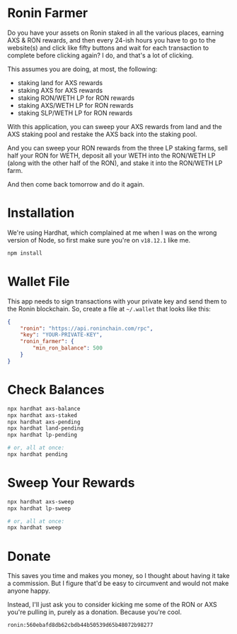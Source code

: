 # Ronin Farmer

Do you have your assets on Ronin staked in all the various places,
earning AXS & RON rewards, and then every 24-ish hours you have to
go to the website(s) and click like fifty buttons and wait for each
transaction to complete before clicking again? I do, and that's a
lot of clicking.

This assumes you are doing, at most, the following:

- staking land for AXS rewards
- staking AXS for AXS rewards
- staking RON/WETH LP for RON rewards
- staking AXS/WETH LP for RON rewards
- staking SLP/WETH LP for RON rewards

With this application, you can sweep your AXS rewards from land and the
AXS staking pool and restake the AXS back into the staking pool.

And you can sweep your RON rewards from the three LP staking farms, sell
half your RON for WETH, deposit all your WETH into the RON/WETH LP (along
with the other half of the RON), and stake it into the RON/WETH LP farm.

And then come back tomorrow and do it again.

# Installation

We're using Hardhat, which complained at me when I was on the wrong
version of Node, so first make sure you're on `v18.12.1` like me.

```bash
npm install
```

# Wallet File

This app needs to sign transactions with your private key and send them
to the Ronin blockchain. So, create a file at `~/.wallet` that looks like this:

```json
{
    "ronin": "https://api.roninchain.com/rpc",
    "key": "YOUR-PRIVATE-KEY",
    "ronin_farmer": {
        "min_ron_balance": 500
    }
}
```

# Check Balances

```bash
npx hardhat axs-balance
npx hardhat axs-staked
npx hardhat axs-pending
npx hardhat land-pending
npx hardhat lp-pending

# or, all at once:
npx hardhat pending
```

# Sweep Your Rewards

```bash
npx hardhat axs-sweep
npx hardhat lp-sweep

# or, all at once:
npx hardhat sweep
```

# Donate

This saves you time and makes you money, so I thought about having it
take a commission. But I figure that'd be easy to circumvent and would
not make anyone happy.

Instead, I'll just ask you to consider kicking me some of the RON or AXS
you're pulling in, purely as a donation. Because you're cool.

`ronin:560ebafd8db62cbdb44b50539d65b48072b98277`
